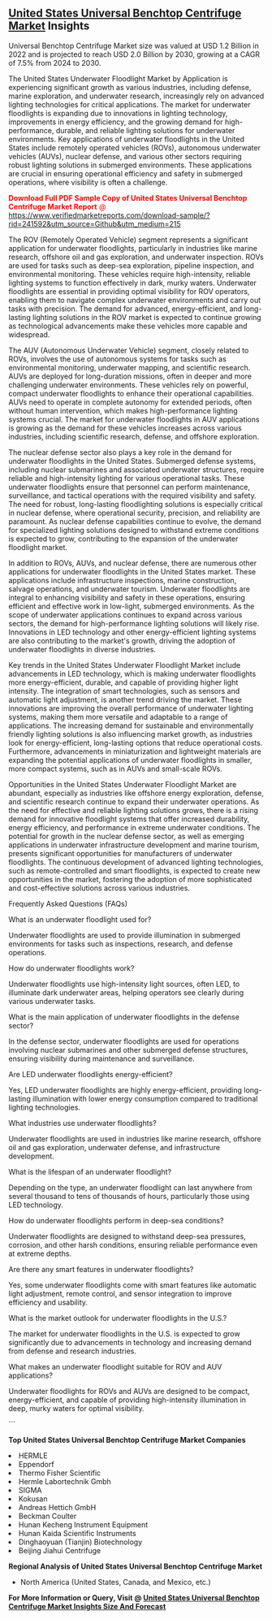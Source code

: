 <h2><a href="https://www.verifiedmarketreports.com/download-sample/?rid=241592&amp;utm_source=Github&amp;utm_medium=215" target="_blank">United States Universal Benchtop Centrifuge Market</a> Insights</h2><p>Universal Benchtop Centrifuge Market size was valued at USD 1.2 Billion in 2022 and is projected to reach USD 2.0 Billion by 2030, growing at a CAGR of 7.5% from 2024 to 2030.</p><p><p>The United States Underwater Floodlight Market by Application is experiencing significant growth as various industries, including defense, marine exploration, and underwater research, increasingly rely on advanced lighting technologies for critical applications. The market for underwater floodlights is expanding due to innovations in lighting technology, improvements in energy efficiency, and the growing demand for high-performance, durable, and reliable lighting solutions for underwater environments. Key applications of underwater floodlights in the United States include remotely operated vehicles (ROVs), autonomous underwater vehicles (AUVs), nuclear defense, and various other sectors requiring robust lighting solutions in submerged environments. These applications are crucial in ensuring operational efficiency and safety in submerged operations, where visibility is often a challenge.<p><span class=""><span style="color: #ff0000;"><strong>Download Full PDF Sample Copy of United States Universal Benchtop Centrifuge Market Report</strong> @ </span><a href="https://www.verifiedmarketreports.com/download-sample/?rid=241592&amp;utm_source=Github&amp;utm_medium=215" target="_blank">https://www.verifiedmarketreports.com/download-sample/?rid=241592&amp;utm_source=Github&amp;utm_medium=215</a></span></p></p><p>The ROV (Remotely Operated Vehicle) segment represents a significant application for underwater floodlights, particularly in industries like marine research, offshore oil and gas exploration, and underwater inspection. ROVs are used for tasks such as deep-sea exploration, pipeline inspection, and environmental monitoring. These vehicles require high-intensity, reliable lighting systems to function effectively in dark, murky waters. Underwater floodlights are essential in providing optimal visibility for ROV operators, enabling them to navigate complex underwater environments and carry out tasks with precision. The demand for advanced, energy-efficient, and long-lasting lighting solutions in the ROV market is expected to continue growing as technological advancements make these vehicles more capable and widespread.<p>The AUV (Autonomous Underwater Vehicle) segment, closely related to ROVs, involves the use of autonomous systems for tasks such as environmental monitoring, underwater mapping, and scientific research. AUVs are deployed for long-duration missions, often in deeper and more challenging underwater environments. These vehicles rely on powerful, compact underwater floodlights to enhance their operational capabilities. AUVs need to operate in complete autonomy for extended periods, often without human intervention, which makes high-performance lighting systems crucial. The market for underwater floodlights in AUV applications is growing as the demand for these vehicles increases across various industries, including scientific research, defense, and offshore exploration.<p>The nuclear defense sector also plays a key role in the demand for underwater floodlights in the United States. Submerged defense systems, including nuclear submarines and associated underwater structures, require reliable and high-intensity lighting for various operational tasks. These underwater floodlights ensure that personnel can perform maintenance, surveillance, and tactical operations with the required visibility and safety. The need for robust, long-lasting floodlighting solutions is especially critical in nuclear defense, where operational security, precision, and reliability are paramount. As nuclear defense capabilities continue to evolve, the demand for specialized lighting solutions designed to withstand extreme conditions is expected to grow, contributing to the expansion of the underwater floodlight market.<p>In addition to ROVs, AUVs, and nuclear defense, there are numerous other applications for underwater floodlights in the United States market. These applications include infrastructure inspections, marine construction, salvage operations, and underwater tourism. Underwater floodlights are integral to enhancing visibility and safety in these operations, ensuring efficient and effective work in low-light, submerged environments. As the scope of underwater applications continues to expand across various sectors, the demand for high-performance lighting solutions will likely rise. Innovations in LED technology and other energy-efficient lighting systems are also contributing to the market's growth, driving the adoption of underwater floodlights in diverse industries.<p>Key trends in the United States Underwater Floodlight Market include advancements in LED technology, which is making underwater floodlights more energy-efficient, durable, and capable of providing higher light intensity. The integration of smart technologies, such as sensors and automatic light adjustment, is another trend driving the market. These innovations are improving the overall performance of underwater lighting systems, making them more versatile and adaptable to a range of applications. The increasing demand for sustainable and environmentally friendly lighting solutions is also influencing market growth, as industries look for energy-efficient, long-lasting options that reduce operational costs. Furthermore, advancements in miniaturization and lightweight materials are expanding the potential applications of underwater floodlights in smaller, more compact systems, such as in AUVs and small-scale ROVs.<p>Opportunities in the United States Underwater Floodlight Market are abundant, especially as industries like offshore energy exploration, defense, and scientific research continue to expand their underwater operations. As the need for effective and reliable lighting solutions grows, there is a rising demand for innovative floodlight systems that offer increased durability, energy efficiency, and performance in extreme underwater conditions. The potential for growth in the nuclear defense sector, as well as emerging applications in underwater infrastructure development and marine tourism, presents significant opportunities for manufacturers of underwater floodlights. The continuous development of advanced lighting technologies, such as remote-controlled and smart floodlights, is expected to create new opportunities in the market, fostering the adoption of more sophisticated and cost-effective solutions across various industries.<p>Frequently Asked Questions (FAQs)</p><p>What is an underwater floodlight used for?</p><p>Underwater floodlights are used to provide illumination in submerged environments for tasks such as inspections, research, and defense operations.</p><p>How do underwater floodlights work?</p><p>Underwater floodlights use high-intensity light sources, often LED, to illuminate dark underwater areas, helping operators see clearly during various underwater tasks.</p><p>What is the main application of underwater floodlights in the defense sector?</p><p>In the defense sector, underwater floodlights are used for operations involving nuclear submarines and other submerged defense structures, ensuring visibility during maintenance and surveillance.</p><p>Are LED underwater floodlights energy-efficient?</p><p>Yes, LED underwater floodlights are highly energy-efficient, providing long-lasting illumination with lower energy consumption compared to traditional lighting technologies.</p><p>What industries use underwater floodlights?</p><p>Underwater floodlights are used in industries like marine research, offshore oil and gas exploration, underwater defense, and infrastructure development.</p><p>What is the lifespan of an underwater floodlight?</p><p>Depending on the type, an underwater floodlight can last anywhere from several thousand to tens of thousands of hours, particularly those using LED technology.</p><p>How do underwater floodlights perform in deep-sea conditions?</p><p>Underwater floodlights are designed to withstand deep-sea pressures, corrosion, and other harsh conditions, ensuring reliable performance even at extreme depths.</p><p>Are there any smart features in underwater floodlights?</p><p>Yes, some underwater floodlights come with smart features like automatic light adjustment, remote control, and sensor integration to improve efficiency and usability.</p><p>What is the market outlook for underwater floodlights in the U.S.?</p><p>The market for underwater floodlights in the U.S. is expected to grow significantly due to advancements in technology and increasing demand from defense and research industries.</p><p>What makes an underwater floodlight suitable for ROV and AUV applications?</p><p>Underwater floodlights for ROVs and AUVs are designed to be compact, energy-efficient, and capable of providing high-intensity illumination in deep, murky waters for optimal visibility.</p>```</p><p><strong>Top United States Universal Benchtop Centrifuge Market Companies</strong></p><div data-test-id=""><p><li>HERMLE</li><li> Eppendorf</li><li> Thermo Fisher Scientific</li><li> Hermle Labortechnik Gmbh</li><li> SIGMA</li><li> Kokusan</li><li> Andreas Hettich GmbH</li><li> Beckman Coulter</li><li> Hunan Kecheng Instrument Equipment</li><li> Hunan Kaida Scientific Instruments</li><li> Dinghaoyuan (Tianjin) Biotechnology</li><li> Beijing Jiahui Centrifuge</li></p><div><strong>Regional Analysis of&nbsp;United States Universal Benchtop Centrifuge Market</strong></div><ul><li dir="ltr"><p dir="ltr">North America&nbsp;(United States, Canada, and Mexico, etc.)</p></li></ul><p><strong>For More Information or Query, Visit @&nbsp;</strong><strong><a href="https://www.verifiedmarketreports.com/product/universal-benchtop-centrifuge-market/?utm_source=Github&amp;utm_medium=215" target="_blank">United States Universal Benchtop Centrifuge Market Insights Size And Forecast</a></strong></p></div>
